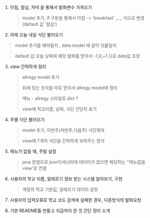 1. 아침, 점심, 저녁 을 통해서 발화변수 가져오기
   
   > model 추가, if 구분을 통해서 아침 -> 'breakfast' ,..., 식으로 변경 (default 값 '점심')



2.  어제 오늘 내일 식단 불러오기
   > model 추가를 해야될지 , date.model 에 같이 덧붙일지
   >
   > dafault 값 오늘 날짜에 해당 발화를 받아서 -1,0,+1 으로 date값 조정

   

3. view 간략하게 정리

   > allregy model 추가
   >
   > 뒤에 있는 숫자를 따로 받아서 allregy model에 정리
   >
   > 메뉴 - allregy 스타일로 dict ? 
   >
   > view에 학교이름, 날짜, 식단 간단히 표기



4. 주별 식단 불러오기
   > model 추가, 이번주(저번주,다음주) 식단뭐야
   >
   > view에 7개의 식단을 간략하게 보여주는 방식
   
   
   
5. 메뉴가 없을 때, 주말 설정

   > java 문법으로 json딕셔너리에 데이터가 없으면 해당하는 ''메뉴없음 view'로 연결



6. 사용자의 학교 이름, 알레르기 정보 받는 시스템 알아보기, 구현

   > 계정의 학교 기본값, 알레르기 데이터 설정



7. 사용자의 입력오류로 학교 코드 검색에 실패한 경우, 다른방식의 발화요청



8. 기본 README틀 만들고 지금까지 한 것 간단 정리 소개